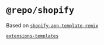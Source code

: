 # `@repo/shopify`

Based on [`shopify-app-template-remix`](https://github.com/Shopify/shopify-app-template-remix)

[`extensions-templates`](https://github.com/Shopify/extensions-templates)